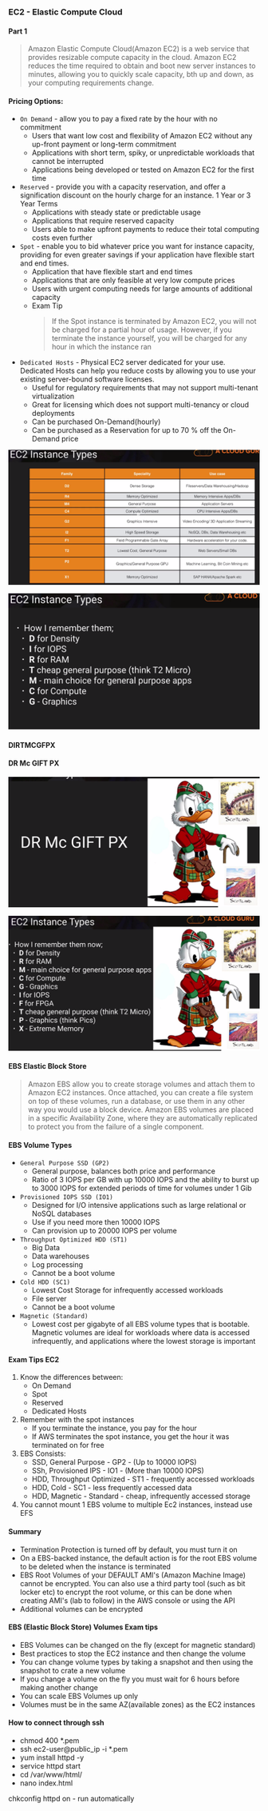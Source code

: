 ### EC2 - Elastic Compute Cloud

#### Part 1 
> Amazon Elastic Compute Cloud(Amazon EC2) is a web service that provides resizable compute capacity in the cloud. 
> Amazon EC2 reduces the time required to obtain and boot new server instances to minutes, allowing you to quickly
> scale capacity, bth up and down, as your computing requirements change.

#### Pricing Options:
- `On Demand` - allow you to pay a fixed rate by the hour with no commitment
	- Users that want low cost and flexibility of Amazon EC2 without any up-front payment or long-term commitment
	- Applications with short term, spiky, or unpredictable workloads that cannot be interrupted
	- Applications being developed or tested on Amazon EC2 for the first time
- `Reserved` - provide you with a capacity reservation, and offer a signification discount on the hourly
	charge for an instance. 1 Year or 3 Year Terms
	- Applications with steady state or predictable usage
	- Applications that require reserved capacity
	- Users able to make upfront payments to reduce their total computing costs even further
- `Spot` - enable you to bid whatever price you want for instance capacity, providing for even greater savings 
	if your application have flexible start and end times.
	- Application that have flexible start and end times
	- Applications that are only feasible at very low compute prices
	- Users with urgent computing needs for large amounts of additional capacity
	- Exam Tip
		> If the Spot instance is terminated by Amazon EC2, you will not be charged for a partial hour of usage.
		> However, if you terminate the instance yourself, you will be charged for any hour in which the instance ran
- `Dedicated Hosts` - Physical EC2 server dedicated for your use. Dedicated Hosts can help you reduce costs	
	by allowing you to use your existing server-bound software licenses.
	- Useful for regulatory requirements that may not support multi-tenant virtualization
	- Great for licensing which does not support multi-tenancy or cloud deployments
	- Can be purchased On-Demand(hourly)
	- Can be purchased as a Reservation for up to 70 % off the On-Demand price
	
![Compute](../images/EC2/EC2_instances.png)	


![Compute](../images/EC2/how_to_remember.png)	


#### DIRTMCGFPX


#### DR Mc GIFT PX


![Compute](../images/EC2/how_to_remember_2.png)	


![Compute](../images/EC2/how_to_remember_3.png)


#### EBS Elastic Block Store

> Amazon EBS allow you to create storage volumes and attach them to Amazon EC2 instances. Once attached, you can create a file
> system on top of these volumes, run a database, or use them in any other way you would use a block device. Amazon EBS volumes
> are placed in a specific Availability Zone, where they are automatically replicated to protect you from the failure of a single component.

#### EBS Volume Types
- `General Purpose SSD (GP2)`
	- General purpose, balances both price and performance
	- Ratio of 3 IOPS per GB with up 10000 IOPS  and the ability to burst up to 3000 IOPS for extended periods of time for volumes under 1 Gib
- `Provisioned IOPS SSD (IO1)	`
	- Designed for I/O intensive applications such as large relational or NoSQL databases
	- Use if you need more then 10000 IOPS
	- Can provision up to 20000 IOPS per volume
- `Throughput Optimized HDD (ST1)`
	- Big Data
	- Data warehouses
	- Log processing
	- Cannot be a boot volume
- `Cold HDD (SC1)`
	- Lowest Cost Storage for infrequently accessed workloads
	- File server
	- Cannot be a boot volume
- `Magnetic (Standard)`
	- Lowest cost per gigabyte of all EBS volume types that is bootable. Magnetic volumes are ideal for workloads where data is accessed infrequently, 
		and applications where the lowest storage is important
		
#### Exam Tips EC2
1. Know the differences between:
	- On Demand
	- Spot
	- Reserved
	- Dedicated Hosts
2. Remember with the spot instances
	- If you terminate the instance, you pay for the hour
	- If AWS terminates the spot instance, you get the hour it was terminated on for free
3. EBS Consists:
	- SSD, General Purpose - GP2 - (Up to 10000 IOPS)
	- SSh, Provisioned IPS - IO1 - (More than 10000 IOPS)
	- HDD, Throughput Optimized - ST1 - frequently accessed workloads
	- HDD, Cold - SC1 - less frequently accessed data
	- HDD, Magnetic - Standard - cheap, infrequently accessed storage
4. You cannot mount 1 EBS volume to multiple Ec2 instances, instead use EFS 


#### Summary
- Termination Protection is turned off by default, you must turn it on
- On a EBS-backed instance, the default action is for the root EBS volume to be deleted when the instance is terminated
- EBS Root Volumes of your DEFAULT AMI's (Amazon Machine Image) cannot be encrypted. You can also use a third party tool (such as bit locker etc)
   to encrypt the root volume, or this can be done when creating AMI's (lab to follow) in the AWS console or using the API
- Additional volumes can be encrypted

#### EBS (Elastic Block Store) Volumes Exam tips
- EBS Volumes can be changed on the fly (except for magnetic standard)
- Best practices to stop the EC2 instance and then change the volume
- You can change volume types by taking a snapshot and then using the snapshot to crate a new volume
- If you change a volume on the fly you must wait for 6 hours before making another change
- You can scale EBS Volumes up only
- Volumes must be in the same AZ(available zones) as the EC2 instances
		
#### How to connect through ssh	
- chmod 400 *.pem 
- ssh ec2-user@public_ip -i *.pem 
- yum install httpd -y
- service httpd start
- cd /var/www/html/
- nano index.html

chkconfig httpd on - run automatically
